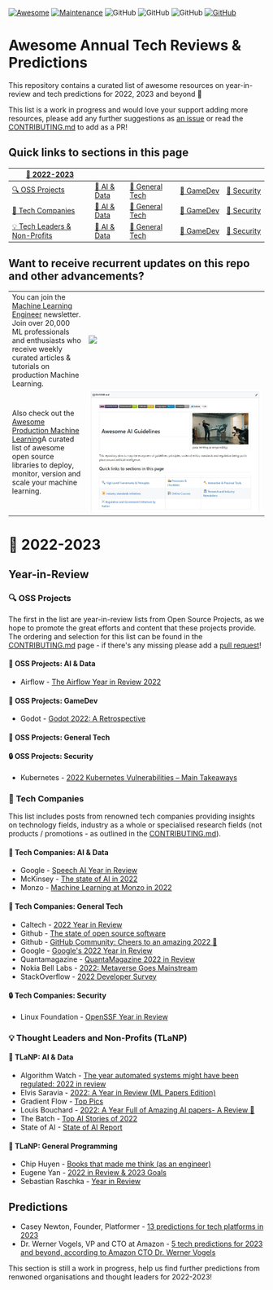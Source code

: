 [![Awesome](https://github.com/EthicalML/awesome-production-machine-learning/blob/master/images/awesome.svg)](https://github.com/sindresorhus/awesome)
[![Maintenance](https://img.shields.io/badge/Maintained%3F-YES-green.svg)](https://github.com/EthicalML/awesome-production-machine-learning/graphs/commit-activity) 
![GitHub](https://img.shields.io/badge/Release-PROD-yellow.svg) 
![GitHub](https://img.shields.io/badge/Languages-MULTI-blue.svg) 
![GitHub](https://img.shields.io/badge/License-MIT-lightgrey.svg) 
[![GitHub](https://img.shields.io/twitter/follow/axsaucedo.svg?label=Follow)](https://twitter.com/AxSaucedo/) 

# Awesome Annual Tech Reviews & Predictions

This repository contains a curated list of awesome resources on year-in-review and tech predictions for 2022, 2023 and beyond 🚀 

This list is a work in progress and would love your support adding more resources, please add any further suggestions as [an issue](https://github.com/EthicalML/awesome-annual-reviews-and-trends/issues/new) or read the [CONTRIBUTING.md](./CONTRIBUTING.md) to add as a PR!

## Quick links to sections in this page

| [🐰 2022-2023](#-2022-2023) | | | | |
|-|-|-|-|-|
|[🔍 OSS Projects](#-oss-projects) |[🤖 AI & Data](#-oss-projects-ai--data) | [🎅 General Tech](#-oss-projects-general-tech)| [📜 GameDev](#-oss-projects-gamedev)| [🔏 Security](#-oss-projects-security) |
|[🏢 Tech Companies](#-tech-companies) |[🤖 AI & Data](#-tech-companies-ai--data) | [🎅 General Tech](#-tech-companies-general-tech) | [📜 GameDev](#-tech-companies-gamedev)| [🔏 Security](#-tech-companies-security) |
|[💡 Tech Leaders & Non-Profits](#-tech-leaders-and-non-profits-tlanp) |[🤖 AI & Data](#-tlnap-ai--data) | [🎅 General Tech](#-tlnap-general-tech) | [📜 GameDev](#-tlnap-gamedev)| [🔏 Security](#-tlnap-security) |


## Want to receive recurrent updates on this repo and other advancements?


<table>
  <tr>
    <td width="30%"> 
     You can join the <a href="https://ethical.institute/mle.html">Machine Learning Engineer</a> newsletter. Join over 20,000 ML professionals and enthusiasts who receive weekly curated articles & tutorials on production Machine Learning.
     </td>
     <td width="70%">
     <a href="https://ethical.institute/mle.html"><img src="https://github.com/EthicalML/awesome-production-machine-learning/blob/master/images/mleng.png"></a>
     </td>
     </tr>
     <tr>
     <td width="30%">
     Also check out the <a href="https://github.com/EthicalML/awesome-production-machine-learning/">Awesome Production Machine Learning</a>A curated list of awesome open source libraries to deploy, monitor, version and scale your machine learning.
     </td>
     <td width="70%">
     <a href="https://github.com/EthicalML/awesome-production-machine-learning/"><img src="https://github.com/EthicalML/awesome-production-machine-learning/blob/master/images/guidelines.jpg"></a>
     </td>
     </tr>
</table>


# 🐰 2022-2023

## Year-in-Review

### 🔍 OSS Projects

The first in the list are year-in-review lists from Open Source Projects, as we hope to promote the great efforts and content that these projects provide. The ordering and selection for this list can be found in the [CONTRIBUTING.md](./CONTRIBUTING.md) page - if there's any missing please add a [pull request](https://github.com/EthicalML/awesome-annual-reviews-and-trends/compare)!

#### 🤖 OSS Projects: AI & Data

* Airflow - [The Airflow Year in Review 2022](https://www.astronomer.io/blog/the-airflow-year-in-review-2022/)

#### 📜 OSS Projects: GameDev

* Godot - [Godot 2022: A Retrospective](https://godotengine.org/article/2022-retrospective)

#### 🎅 OSS Projects: General Tech


#### 🔒 OSS Projects: Security

* Kubernetes - [2022 Kubernetes Vulnerabilities – Main Takeaways](https://www.armosec.io/blog/kubernetes-vulnerabilities-2022/)

### 🏢 Tech Companies

This list includes posts from renowned tech companies providing insights on technology fields, industry as a whole or specialised research fields (not products / promotions - as outlined in the [CONTRIBUTING.md](./CONTRIBUTING.md)).

#### 🤖 Tech Companies: AI & Data

* Google - [Speech AI Year in Review](https://cloud.google.com/blog/products/ai-machine-learning/google-cloud-speech-ai-in-2022)
* McKinsey - [The state of AI in 2022](https://www.mckinsey.com/capabilities/quantumblack/our-insights/the-state-of-ai-in-2022-and-a-half-decade-in-review)
* Monzo - [Machine Learning at Monzo in 2022](https://monzo.com/blog/2022/12/19/machine-learning-at-monzo-in-2022)

#### 🎅 Tech Companies: General Tech

* Caltech - [2022 Year in Review](https://www.caltech.edu/about/news/2022-year-in-review?utm_medium=socialmedia&utm_source=twitter#harnessing-the-power-of-data-to-advance-science)
* Github - [The state of open source software](https://octoverse.github.com/)
* Github - [GitHub Community: Cheers to an amazing 2022 🥂](https://github.com/community/community/discussions/42328)
* Google - [Google's 2022 Year in Review](https://blog.google/inside-google/2022-at-google/?utm_source=dlvr.it&utm_medium=twitter)
* Quantamagazine - [QuantaMagazine 2022 in Review](https://www.quantamagazine.org/tag/2022-in-review/)
* Nokia Bell Labs - [2022: Metaverse Goes Mainstream](https://www.nokia.com/thought-leadership/real-insights/2022-metaverse-goes-mainstream/?utm_source=hootsuite&utm_medium=twitter&utm_campaign=nok-ye-22-1)
* StackOverflow - [2022 Developer Survey](https://survey.stackoverflow.co/2022/)

#### 🔒 Tech Companies: Security

* Linux Foundation - [OpenSSF Year in Review](https://openssf.org/blog/2022/12/29/openssf-year-in-review/)

### 💡 Thought Leaders and Non-Profits (TLaNP)

#### 🤖 TLaNP: AI & Data

* Algorithm Watch - [The year automated systems might have been regulated: 2022 in review](https://algorithmwatch.org/en/2022-in-review/)
* Elvis Saravia - [2022: A Year in Review (ML Papers Edition)](https://www.linkedin.com/feed/update/urn:li:activity:7012856741537140736/?updateEntityUrn=urn%3Ali%3Afs_feedUpdate%3A%28V2%2Curn%3Ali%3Aactivity%3A7012856741537140736%29)
* Gradient Flow - [Top Pics](https://gradientflow.substack.com/p/2023-book-of-the-year)
* Louis Bouchard - [2022: A Year Full of Amazing AI papers- A Review 🚀](https://github.com/louisfb01/best_AI_papers_2022)
* The Batch - [Top AI Stories of 2022](https://www.deeplearning.ai/the-batch/issue-176/?utm_campaign=The%20Batch&utm_content=232656287&utm_medium=social&utm_source=twitter&hss_channel=tw-992153930095251456)
* State of AI - [State of AI Report](https://www.stateof.ai/)

#### 🎅 TLaNP: General Programming

* Chip Huyen - [Books that made me think (as an engineer)](https://www.linkedin.com/posts/chiphuyen_engineering-books-technology-activity-7013631086350016512-YuO1?utm_source=share&utm_medium=member_desktop)
* Eugene Yan - [2022 in Review & 2023 Goals](https://eugeneyan.com/writing/2022-in-review/)
* Sebastian Raschka - [Year in Review](https://www.linkedin.com/posts/sebastianraschka_machinelearning-datascientists-ml-activity-7009892521208135680-1PaW/?utm_source=share&utm_medium=member_desktop)

## Predictions

* Casey Newton, Founder, Platformer - [13 predictions for tech platforms in 2023](https://www.theverge.com/2022/12/16/23512588/tech-platform-predictions-2023-facebook-twitter-moderation)
* Dr. Werner Vogels, VP and CTO at Amazon - [5 tech predictions for 2023 and beyond, according to Amazon CTO Dr. Werner Vogels](https://www.aboutamazon.com/news/aws/werner-vogels-tech-predictions-2023)

This section is still a work in progress, help us find further predictions from renwoned organisations and thought leaders for 2022-2023!


